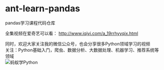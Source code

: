 # ant-learn-pandas
pandas学习课程代码仓库


全集视频在爱奇艺可以看：
http://www.iqiyi.com/a_19rrhyyqix.html


同时，欢迎大家关注我的微信公众号，也会分享很多Python领域学习的视频  
关注：Python基础入门，爬虫、数据分析、大数据处理、机器学习、推荐系统等领域  
![蚂蚁学Python](other_files/weixin_gongzhonghao.jpg)
